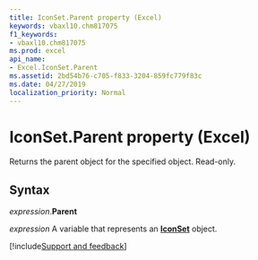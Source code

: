 ```yaml
---
title: IconSet.Parent property (Excel)
keywords: vbaxl10.chm817075
f1_keywords:
- vbaxl10.chm817075
ms.prod: excel
api_name:
- Excel.IconSet.Parent
ms.assetid: 2bd54b76-c705-f833-3204-859fc779f83c
ms.date: 04/27/2019
localization_priority: Normal
---
```



# IconSet.Parent property (Excel)

Returns the parent object for the specified object. Read-only.


## Syntax

_expression_.**Parent**

_expression_ A variable that represents an **[IconSet](Excel.IconSet.md)** object.




[!include[Support and feedback](~/includes/feedback-boilerplate.md)]